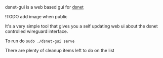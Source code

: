dsnet-gui is a web based gui for [dsnet](https://github.com/naggie)

!TODO add image when public

It's a very simple tool that gives you a self updating web ui about the dsnet controlled wireguard interface.

To run do `sudo ./dsnet-gui serve`

There are plenty of cleanup items left to do on the list